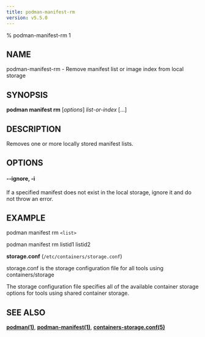 ```yaml
---
title: podman-manifest-rm
version: v5.5.0
---
```


% podman-manifest-rm 1

## NAME
podman\-manifest\-rm - Remove manifest list or image index from local storage

## SYNOPSIS
**podman manifest rm** [*options*] *list-or-index* [...]

## DESCRIPTION
Removes one or more locally stored manifest lists.

## OPTIONS

#### **--ignore**, **-i**

If a specified manifest does not exist in the local storage, ignore it and do not throw an error.

## EXAMPLE

podman manifest rm `<list>`

podman manifest rm listid1 listid2

**storage.conf** (`/etc/containers/storage.conf`)

storage.conf is the storage configuration file for all tools using containers/storage

The storage configuration file specifies all of the available container storage options for tools using shared container storage.

## SEE ALSO
**[podman(1)](podman.1.md)**, **[podman-manifest(1)](podman-manifest.1.md)**,  **[containers-storage.conf(5)](https://github.com/containers/storage/blob/main/docs/containers-storage.conf.5.md)**
